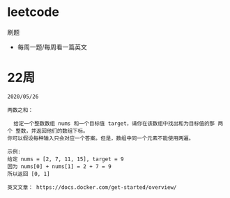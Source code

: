 # leetcode

刷题

- 每周一题/每周看一篇英文

# 22周
```
2020/05/26

两数之和：

  给定一个整数数组 nums 和一个目标值 target，请你在该数组中找出和为目标值的那 两个 整数，并返回他们的数组下标。
你可以假设每种输入只会对应一个答案。但是，数组中同一个元素不能使用两遍。
 
示例:
给定 nums = [2, 7, 11, 15], target = 9
因为 nums[0] + nums[1] = 2 + 7 = 9
所以返回 [0, 1]

英文文章： https://docs.docker.com/get-started/overview/
```

